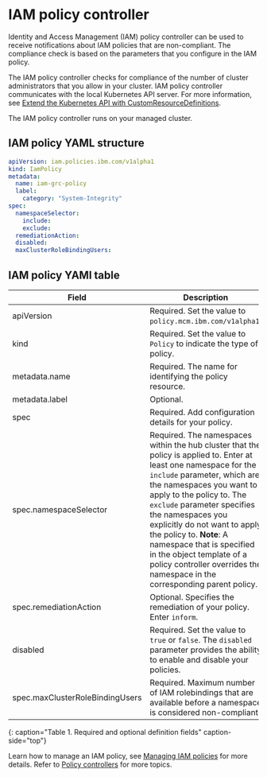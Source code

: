# IAM policy controller

Identity and Access Management (IAM) policy controller can be used to receive notifications about IAM policies that are non-compliant. The compliance check is based on the parameters that you configure in the IAM policy.

The IAM policy controller checks for compliance of the number of cluster administrators that you allow in your cluster. IAM policy controller communicates with the local Kubernetes API server. For more information, see [Extend the Kubernetes API with CustomResourceDefinitions](https://kubernetes.io/docs/tasks/access-kubernetes-api/custom-resources/custom-resource-definitions/).

The IAM policy controller runs on your managed cluster.

<!--add policy controller YAML structure-->

## IAM policy YAML structure

```yaml
apiVersion: iam.policies.ibm.com/v1alpha1
kind: IamPolicy
metadata:
  name: iam-grc-policy
  label:
    category: "System-Integrity"
spec:
  namespaceSelector:
    include:
    exclude:
  remediationAction:
  disabled:
  maxClusterRoleBindingUsers:
```

## IAM policy YAMl table

|Field|Description|
|-- | -- |
| apiVersion | Required. Set the value to `policy.mcm.ibm.com/v1alpha1`. |
| kind | Required. Set the value to `Policy` to indicate the type of policy. |
| metadata.name | Required. The name for identifying the policy resource. |
| metadata.label | Optional. |
| spec | Required. Add configuration details for your policy. |
| spec.namespaceSelector | Required. The namespaces within the hub cluster that the policy is applied to. Enter at least one namespace for the `include` parameter, which are the namespaces you want to apply to the policy to. The `exclude` parameter specifies the namespaces you explicitly do not want to apply the policy to. **Note**: A namespace that is specified in the object template of a policy controller overrides the namespace in the corresponding parent policy.|
| spec.remediationAction | Optional. Specifies the remediation of your policy. Enter  `inform`. |
| disabled | Required. Set the value to `true` or `false`. The `disabled` parameter provides the ability to enable and disable your policies.|
| spec.maxClusterRoleBindingUsers | Required. Maximum number of IAM rolebindings that are available before a namespace is considered non-compliant.|
{: caption="Table 1. Required and optional definition fields" caption-side="top"}

Learn how to manage an IAM policy, see [Managing IAM policies](create_iam_policy.md) for more details. Refer to [Policy controllers](policy_controllers.md) for more topics.
